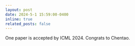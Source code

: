 ```yaml
---
layout: post
date: 2024-5-1 15:59:00-0400
inline: true
related_posts: false
---
```


One paper is accepted by ICML 2024. Congrats to Chentao.